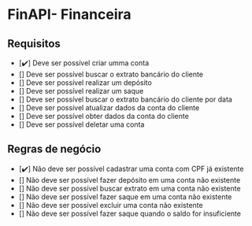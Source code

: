 # FinAPI- Financeira

## Requisitos
* [:heavy_check_mark:] Deve ser possível criar umma conta
* [] Deve ser possível buscar o extrato bancário do cliente
* [] Deve ser possível realizar um depósito
* [] Deve ser possível realizar um saque
* [] Deve ser possível buscar o extrato bancário do cliente por data
* [] Deve ser possível atualizar dados da conta do cliente
* [] Deve ser possível obter dados da conta do cliente
* [] Deve ser possível deletar uma conta

## Regras de negócio
* [:heavy_check_mark:] Não deve ser possível cadastrar uma conta com CPF já existente
* [] Não deve ser possível fazer depósito em uma conta não existente
* [] Não deve ser possível buscar extrato em uma conta não existente
* [] Não deve ser possível fazer saque em uma conta não existente
* [] Não deve ser possível excluir uma conta não existente
* [] Não deve ser possível fazer saque quando o saldo for insuficiente